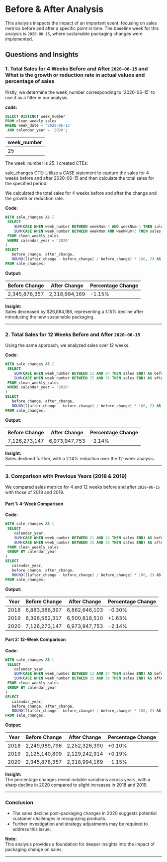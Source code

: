 
# Before & After Analysis

This analysis inspects the impact of an important event, focusing on sales metrics before and after a specific point in time. The baseline week for this analysis is `2020-06-15`, where sustainable packaging changes were implemented. 

## Questions and Insights

### 1. Total Sales for 4 Weeks Before and After `2020-06-15` and What is the growth or reduction rate in actual values and percentage of sales
 
 firstly, we determine the week_number corresponding to '2020-06-15' to use it as a filter in our analysis.

 ***code:***
 ```sql
 SELECT DISTINCT week_number
FROM clean_weekly_sales
WHERE week_date = '2020-06-15' 
  AND calendar_year = '2020';
```

| week_number |
|-------------|
|     25      |
       

The week_number is 25. I created CTEs: 

sale_changes CTE: Utilize a CASE statement to capture the sales for 4 weeks before and after 2020-06-15 and then calculate the total sales for the specified period.

We calculated the total sales for 4 weeks before and after the change and the growth or reduction rate.

**Code:**
```sql
WITH sale_changes AS (
 SELECT 
    SUM(CASE WHEN week_number BETWEEN weekNum-4 AND weekNum-1 THEN sales END) AS before_change,
    SUM(CASE WHEN week_number BETWEEN weekNum AND weekNum+3 THEN sales END) AS after_change
 FROM clean_weekly_sales    
 WHERE calendar_year = '2020'
)
SELECT
   before_change, after_change,
   ROUND(((after_change - before_change) / before_change) * 100, 2) AS pcnt_change
FROM sale_changes;
```

**Output:**

| Before Change | After Change | Percentage Change |
|----------------|--------------|-------------------|
| 2,345,878,357  | 2,318,994,169| -1.15%            |

**Insight:**  
Sales decreased by $26,884,188, representing a 1.15% decline after introducing the new sustainable packaging.

---

### 2. Total Sales for 12 Weeks Before and After `2020-06-15`
Using the same approach, we analyzed sales over 12 weeks.

**Code:**
```sql
WITH sale_changes AS (
 SELECT 
    SUM(CASE WHEN week_number BETWEEN 13 AND 24 THEN sales END) AS before_change,
    SUM(CASE WHEN week_number BETWEEN 25 AND 36 THEN sales END) AS after_change
 FROM clean_weekly_sales    
 WHERE calendar_year = '2020'
)
SELECT
   before_change, after_change,
   ROUND(((after_change - before_change) / before_change) * 100, 2) AS pcnt_change
FROM sale_changes;
```

**Output:**

| Before Change | After Change | Percentage Change |
|----------------|--------------|-------------------|
| 7,126,273,147  | 6,973,947,753| -2.14%            |

**Insight:**  
Sales declined further, with a 2.14% reduction over the 12-week analysis.

---

### 3. Comparison with Previous Years (2018 & 2019)
We compared sales metrics for 4 and 12 weeks before and after `2020-06-15` with those of 2018 and 2019.

#### Part 1: 4-Week Comparison

**Code:**
```sql
WITH sale_changes AS (
 SELECT 
    calendar_year,
    SUM(CASE WHEN week_number BETWEEN 21 AND 24 THEN sales END) AS before_change,
    SUM(CASE WHEN week_number BETWEEN 25 AND 28 THEN sales END) AS after_change
 FROM clean_weekly_sales    
 GROUP BY calendar_year
)
SELECT
   calendar_year,
   before_change, after_change,
   ROUND(((after_change - before_change) / before_change) * 100, 2) AS pcnt_change
FROM sale_changes;
```



**Output:**

| Year | Before Change | After Change | Percentage Change |
|------|---------------|--------------|-------------------|
| 2018 | 6,883,386,397 | 6,862,646,103| -0.30%            |
| 2019 | 6,396,562,317 | 6,500,818,510| +1.63%            |
| 2020 | 7,126,273,147 | 6,973,947,753| -2.14%            |

#### Part 2: 12-Week Comparison

**Code:**
```sql
WITH sale_changes AS (
 SELECT 
    calendar_year,
    SUM(CASE WHEN week_number BETWEEN 13 AND 24 THEN sales END) AS before_change,
    SUM(CASE WHEN week_number BETWEEN 25 AND 36 THEN sales END) AS after_change
 FROM clean_weekly_sales    
 GROUP BY calendar_year
)
SELECT
   calendar_year,
   before_change, after_change,
   ROUND(((after_change - before_change) / before_change) * 100, 2) AS pcnt_change
FROM sale_changes;
```

**Output:**

| Year | Before Change | After Change | Percentage Change |
|------|---------------|--------------|-------------------|
| 2018 | 2,249,989,796 | 2,252,326,390| +0.10%            |
| 2019 | 2,125,140,809 | 2,129,242,914| +0.19%            |
| 2020 | 2,345,878,357 | 2,318,994,169| -1.15%            |

**Insight:**  
The percentage changes reveal notable variations across years, with a sharp decline in 2020 compared to slight increases in 2018 and 2019.

---

### Conclusion
- The sales decline post-packaging changes in 2020 suggests potential customer challenges in recognizing products.
- Further investigation and strategy adjustments may be required to address this issue.

**Note:**  
This analysis provides a foundation for deeper insights into the impact of packaging change on sales.

---
